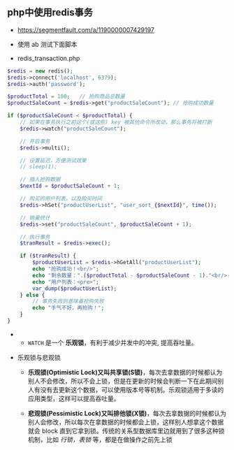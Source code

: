 ## php中使用redis事务
* https://segmentfault.com/a/1190000007429197

* 使用 ab 测试下面脚本

* redis_transaction.php
```php
$redis = new redis();
$redis->connect('localhost', 6379);
$redis->auth('password');

$productTotal = 100;   // 抢购商品总数量
$productSaleCount = $redis->get("productSaleCount"); // 抢购成功数量

if ($productSaleCount < $productTotal) {
    // 如果在事务执行之前这个(或这些) key 被其他命令所改动，那么事务将被打断
    $redis->watch("productSaleCount");

    // 开启事务
    $redis->multi();

    // 设置延迟，方便测试效果
    // sleep(1);

    // 插入抢购数据
    $nextId = $productSaleCount + 1;

    // 购买的用户列表，以及购买时间
    $redis->hSet("productUserList", "user_sort_{$nextId}", time());

    // 销量统计
    $redis->set("productSaleCount", $productSaleCount + 1);

    // 执行事务
    $tranResult = $redis->exec();

    if ($tranResult) {
        $productUserList = $redis->hGetAll("productUserList");
        echo "抢购成功！<br/>";
        echo "剩余数量：".($productTotal - $productSaleCount - 1)."<br/>";
        echo "用户列表：<pre>";
        var_dump($productUserList);
    } else {
        // 事务失败则意味着抢购失败
        echo "手气不好，再抢购！";
    }
}
```

* 
    * `WATCH` 是一个 __乐观锁__，有利于减少并发中的冲突, 提高吞吐量。

* 乐观锁与悲观锁
    * __乐观锁(Optimistic Lock)又叫共享锁(S锁)__，每次去拿数据的时候都认为别人不会修改，所以不会上锁，但是在更新的时候会判断一下在此期间别人有没有去更新这个数据，可以使用版本号等机制。乐观锁适用于多读的应用类型，这样可以提高吞吐量。

    * __悲观锁(Pessimistic Lock)又叫排他锁(X锁)__，每次去拿数据的时候都认为别人会修改，所以每次在拿数据的时候都会上锁，这样别人想拿这个数据就会 block 直到它拿到锁。传统的关系型数据库里边就用到了很多这种锁机制，比如 _行锁，表锁_ 等，都是在做操作之前先上锁

